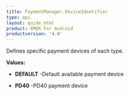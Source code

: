 ```yaml
---
title: PaymentManager.DeviceIdentifier
type: api
layout: guide.html
product: EMDK For Android
productversion: '4.0'
---
```



Defines specific payment devices of each type.

**Values:**

* **DEFAULT** -Default available payment device

* **PD40** -PD40 payment device













